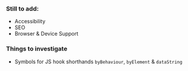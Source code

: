 ### Still to add:
- Accessibility
- SEO
- Browser & Device Support

### Things to investigate
- Symbols for JS hook shorthands `byBehaviour`, `byElement` & `dataString`

